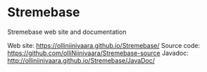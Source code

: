 # Stremebase
Stremebase web site and documentation

Web site: https://olliniinivaara.github.io/Stremebase/
Source code: https://github.com/olliNiinivaara/Stremebase-source
Javadoc: http://olliniinivaara.github.io/Stremebase/JavaDoc/
